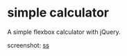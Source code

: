 # simple calculator

A simple flexbox calculator with jQuery.

screenshot:
[ss](https://puu.sh/sEzQc/f90b35a58a.png)
